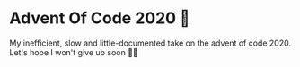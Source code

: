 # Advent Of Code 2020 🎄

My inefficient, slow and little-documented take on the advent of code 2020.
Let's hope I won't give up soon 🤞🤞